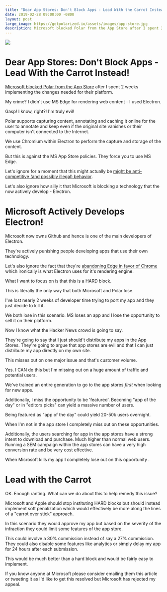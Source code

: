 ```yaml
---
title: "Dear App Stores: Don't Block Apps - Lead With the Carrot Instead!"
date: 2019-02-28 09:00:00 -0800
layout: post
large_image: https://getpolarized.io/assets/images/app-store.jpg
description: Microsoft blocked Polar from the App Store after I spent 2 weeks implementing the changes needed for their platform. My crime? I didn't use MS Edge for rendering web content - I used Electron.  
---
```


<img class="img-fluid" src="https://getpolarized.io/assets/images/app-store.jpg">

# Dear App Stores: Don't Block Apps - Lead With the Carrot Instead!

[Microsoft blocked Polar from the App Store](https://getpolarized.io/2019/02/13/microsoft-blocking-electron-apps-from-app-store.html)
after I spent 2 weeks implementing the changes needed for their platform.

My crime? I didn't use MS Edge for rendering web content - I used Electron.

Gasp! I know, right?!  I'm truly evil!

Polar supports capturing content, annotating and caching it online for the user
to annotate and keep even if the original site vanishes or their computer isn't
connected to the Internet.

We use Chromium within Electron to perform the capture and storage of the
content.

But this is against the MS App Store policies. They force you to use MS Edge.

Let's ignore for a moment that this might actually be [might be anti-competitive
(and possibly illegal) behavior](https://en.wikipedia.org/wiki/Restraint_of_trade).

Let's also ignore how silly it that Microsoft is blocking a technology that the 
now actively develop - Electron.

# Microsoft Actively Develops Electron!

Microsoft now owns Github and hence is one of the main developers of Electron.

They're actively punishing people developing apps that use their own technology.

Let's also ignore the fact that they're [abandoning Edge in favor of Chrome](https://www.theverge.com/2018/12/6/18128648/microsoft-edge-chrome-chromium-browser-changes)
which ironically is what Electron uses for it's rendering engine.    

What I want to focus on is that this is a HARD block.

This is literally the only way that both Microsoft and Polar lose.  

I've lost nearly 2 weeks of developer time trying to port my app and they just 
decide to kill it.

We both lose in this scenario.  MS loses an app and I lose the opportunity to 
sell it on their platform.

Now I know what the Hacker News crowd is going to say.

They're going to say that I just should't distribute my apps in the App Stores.
They're going to argue that app stores are evil and that I can just distribute my 
app directly on my own site.

This misses out on one major issue and that's customer volume.

Yes. I CAN do this but I'm missing out on a huge amount of traffic and potential users.

We've trained an entire generation to go to the app stores *first* when looking
for new apps.

Additionally, I miss the opportunity to be 'featured'.  Becoming 
"app of the day" or in "editors picks" can yield a massive number of users.

Being featured as "app of the day" could yield 20-50k users overnight.

When I'm not in the app store I completely miss out on these opportunities. 

Additionally, the users searching for app in the app stores have a strong intent 
to download and purchase. Much higher than normal web users.  Running a SEM 
campaign within the app stores can have a very high conversion rate and be very
cost effective.

When Microsoft kills my app I completely lose out on this opportunity .     

# Lead with the Carrot

OK.  Enough ranting.  What can we do about this to help remedy this issue?

Microsoft and Apple should stop instituting HARD blocks but should instead implement 
soft penalization which would effectively be more along the lines of a 
"carrot over stick" approach.

In this scenario they would approve my app but based on the severity of the 
infraction they could limit some features of the app store.

This could involve a 30% commission instead of say a 27% commission.  They could
also disable some features like analytics or simply delay my app for 24 hours 
after each submission.

This would be much better than a hard block and would be fairly easy to implement.

If you know anyone at Microsoft please consider emailing them this article
or tweeting it as I'd like to get this resolved but Microsoft has rejected
my appeal. 
